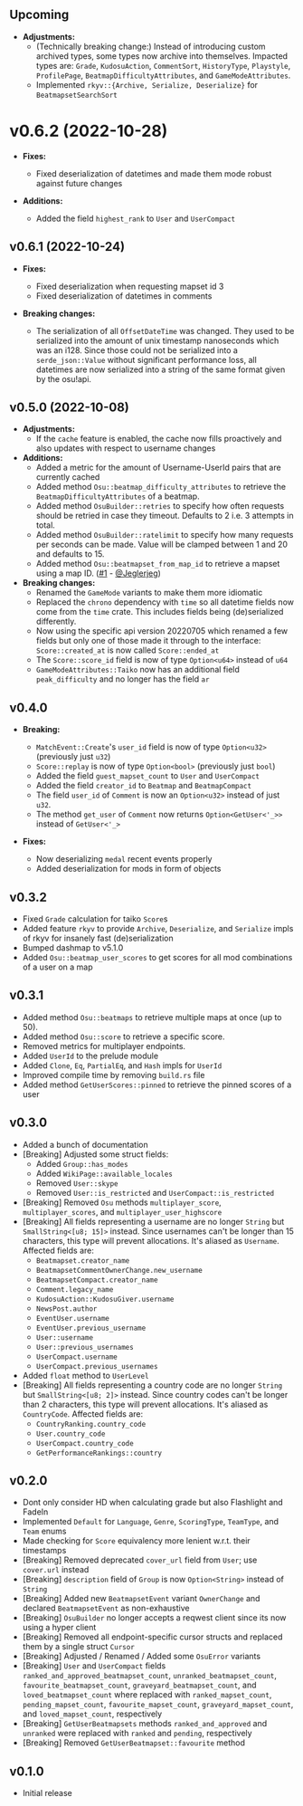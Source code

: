 ## Upcoming

- __Adjustments:__
  - (Technically breaking change:) Instead of introducing custom archived types, some types now archive into themselves.
    Impacted types are: `Grade`, `KudosuAction`, `CommentSort`, `HistoryType`, `Playstyle`, `ProfilePage`, `BeatmapDifficultyAttributes`, and `GameModeAttributes`.
  - Implemented `rkyv::{Archive, Serialize, Deserialize}` for `BeatmapsetSearchSort`

# v0.6.2 (2022-10-28)

- __Fixes:__
  - Fixed deserialization of datetimes and made them mode robust against future changes

- __Additions:__
  - Added the field `highest_rank` to `User` and `UserCompact`

## v0.6.1 (2022-10-24)

- __Fixes:__
  - Fixed deserialization when requesting mapset id 3
  - Fixed deserialization of datetimes in comments

- __Breaking changes:__
  - The serialization of all `OffsetDateTime` was changed. They used to be serialized into the amount of unix timestamp nanoseconds which was an i128. Since those could not be serialized into a `serde_json::Value` without significant performance loss, all datetimes are now serialized into a string of the same format given by the osu!api.

## v0.5.0 (2022-10-08)

- __Adjustments:__
  - If the `cache` feature is enabled, the cache now fills proactively and also updates with respect to username changes
- __Additions:__
  - Added a metric for the amount of Username-UserId pairs that are currently cached
  - Added method `Osu::beatmap_difficulty_attributes` to retrieve the `BeatmapDifficultyAttributes` of a beatmap.
  - Added method `OsuBuilder::retries` to specify how often requests should be retried in case they timeout. Defaults to 2 i.e. 3 attempts in total.
  - Added method `OsuBuilder::ratelimit` to specify how many requests per seconds can be made. Value will be clamped between 1 and 20 and defaults to 15.
  - Added method `Osu::beatmapset_from_map_id` to retrieve a mapset using a map ID. ([#1] - [@Jeglerjeg])
- __Breaking changes:__
  - Renamed the `GameMode` variants to make them more idiomatic
  - Replaced the `chrono` dependency with `time` so all datetime fields now come from the `time` crate. This includes fields being (de)serialized differently.
  - Now using the specific api version 20220705 which renamed a few fields but only one of those made it through to the interface: `Score::created_at` is now called `Score::ended_at`
  - The `Score::score_id` field is now of type `Option<u64>` instead of `u64`
  - `GameModeAttributes::Taiko` now has an additional field `peak_difficulty` and no longer has the field `ar`

## v0.4.0

- __Breaking:__
  - `MatchEvent::Create`'s `user_id` field is now of type `Option<u32>` (previously just `u32`)
  - `Score::replay` is now of type `Option<bool>` (previously just `bool`)
  - Added the field `guest_mapset_count` to `User` and `UserCompact`
  - Added the field `creator_id` to `Beatmap` and `BeatmapCompact`
  - The field `user_id` of `Comment` is now an `Option<u32>` instead of just `u32`.
  - The method `get_user` of `Comment` now returns `Option<GetUser<'_>>` instead of `GetUser<'_>`

- __Fixes:__
  - Now deserializing `medal` recent events properly
  - Added deserialization for mods in form of objects

## v0.3.2

- Fixed `Grade` calculation for taiko `Score`s
- Added feature `rkyv` to provide `Archive`, `Deserialize`, and `Serialize` impls of rkyv for insanely fast (de)serialization
- Bumped dashmap to v5.1.0
- Added `Osu::beatmap_user_scores` to get scores for all mod combinations of a user on a map

## v0.3.1

- Added method `Osu::beatmaps` to retrieve multiple maps at once (up to 50).
- Added method `Osu::score` to retrieve a specific score.
- Removed metrics for multiplayer endpoints.
- Added `UserId` to the prelude module
- Added `Clone`, `Eq`, `PartialEq`, and `Hash` impls for `UserId`
- Improved compile time by removing `build.rs` file
- Added method `GetUserScores::pinned` to retrieve the pinned scores of a user

## v0.3.0

- Added a bunch of documentation
- [Breaking] Adjusted some struct fields:
  - Added `Group::has_modes`
  - Added `WikiPage::available_locales`
  - Removed `User::skype`
  - Removed `User::is_restricted` and `UserCompact::is_restricted`
- [Breaking] Removed `Osu` methods `multiplayer_score`, `multiplayer_scores`, and `multiplayer_user_highscore`
- [Breaking] All fields representing a username are no longer `String` but `SmallString<[u8; 15]>` instead.
    Since usernames can't be longer than 15 characters, this type will prevent allocations. It's aliased as `Username`.
    Affected fields are:
  - `Beatmapset.creator_name`
  - `BeatmapsetCommentOwnerChange.new_username`
  - `BeatmapsetCompact.creator_name`
  - `Comment.legacy_name`
  - `KudosuAction::KudosuGiver.username`
  - `NewsPost.author`
  - `EventUser.username`
  - `EventUser.previous_username`
  - `User::username`
  - `User::previous_usernames`
  - `UserCompact.username`
  - `UserCompact.previous_usernames`
- Added `float` method to `UserLevel`
- [Breaking] All fields representing a country code are no longer `String` but `SmallString<[u8; 2]>` instead.
    Since country codes can't be longer than 2 characters, this type will prevent allocations. It's aliased as `CountryCode`.
    Affected fields are:
  - `CountryRanking.country_code`
  - `User.country_code`
  - `UserCompact.country_code`
  - `GetPerformanceRankings::country`

## v0.2.0

- Dont only consider HD when calculating grade but also Flashlight and FadeIn
- Implemented `Default` for `Language`, `Genre`, `ScoringType`, `TeamType`, and `Team` enums
- Made checking for `Score` equivalency more lenient w.r.t. their timestamps
- [Breaking] Removed deprecated `cover_url` field from `User`; use `cover.url` instead
- [Breaking] `description` field of `Group` is now `Option<String>` instead of `String`
- [Breaking] Added new `BeatmapsetEvent` variant `OwnerChange` and declared `BeatmapsetEvent` as non-exhaustive
- [Breaking] `OsuBuilder` no longer accepts a reqwest client since its now using a hyper client
- [Breaking] Removed all endpoint-specific cursor structs and replaced them by a single struct `Cursor`
- [Breaking] Adjusted / Renamed / Added some `OsuError` variants
- [Breaking] `User` and `UserCompact` fields `ranked_and_approved_beatmapset_count`, `unranked_beatmapset_count`, `favourite_beatmapset_count`, `graveyard_beatmapset_count`, and `loved_beatmapset_count` where replaced with `ranked_mapset_count`, `pending_mapset_count`, `favourite_mapset_count`, `graveyard_mapset_count`, and `loved_mapset_count`, respectively
- [Breaking] `GetUserBeatmapsets` methods `ranked_and_approved` and `unranked` were replaced with `ranked` and `pending`, respectively
- [Breaking] Removed `GetUserBeatmapset::favourite` method

## v0.1.0

- Initial release

[@Jeglerjeg]: https://github.com/Jeglerjeg

[#1]: https://github.com/MaxOhn/rosu-v2/pull/1
